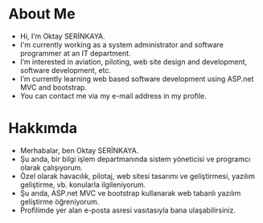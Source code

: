 # About Me
- Hi, I’m Oktay SERİNKAYA.
- I'm currently working as a system administrator and software programmer at an IT department.
- I’m interested in aviation, piloting, web site design and development, software development, etc.
- I’m currently learning web based software development using ASP.net MVC and bootstrap.
- You can contact me via my e-mail address in my profile.

# Hakkımda
- Merhabalar, ben Oktay SERİNKAYA.
- Şu anda, bir bilgi işlem departmanında sistem yöneticisi ve programcı olarak çalışıyorum.
- Özel olarak havacılık, pilotaj, web sitesi tasarımı ve geliştirmesi, yazılım geliştirme, vb. konularla ilgileniyorum.
- Şu anda, ASP.net MVC ve bootstrap kullanarak web tabanlı yazılım geliştirme öğreniyorum.
- Profilimde yer alan e-posta asresi vasıtasıyla bana ulaşabilirsiniz.
